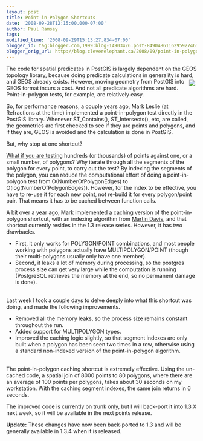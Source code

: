 ```yaml
---
layout: post
title: Point-in-Polygon Shortcuts
date: '2008-09-28T12:15:00.000-07:00'
author: Paul Ramsey
tags: 
modified_time: '2008-09-29T15:13:27.834-07:00'
blogger_id: tag:blogger.com,1999:blog-14903426.post-8490486116295927461
blogger_orig_url: http://blog.cleverelephant.ca/2008/09/point-in-polygon-shortcuts.html
---
```


The code for spatial predicates in PostGIS is largely dependent on the GEOS topology library, because doing predicate calculations in generality is hard, and GEOS already exists.  <img src="http://www.spatialanalysisonline.com/output/images/image232.jpg" style="float:right; padding:4px;" />However, moving geometry from PostGIS into GEOS format incurs a cost.  And not all predicate algorithms are hard.  Point-in-polygon tests, for example, are relatively easy.

So, for performance reasons, a couple years ago, Mark Leslie (at Refractions at the time) implemented a point-in-polygon test directly in the PostGIS library.  Whenever ST_Contains(), ST_Intersects(), etc, are called, the geometries are first checked to see if they are points and polygons, and if they are, GEOS is avoided and the calculation is done in PostGIS.

But, why stop at one shortcut?

[What if you are testing](http://blog.cleverelephant.ca/2007/06/performance-and-contains.html) hundreds (or thousands) of points against one, or a small number, of polygons? Why iterate through all the segments of the polygon for every point, to carry out the test? By indexing the segments of the polygon, you can reduce the computational effort of doing a point-in-polygon test from O(NumberOfPolygonEdges) to O(log(NumberOfPolygonEdges)). However, for the index to be effective, you have to re-use it for each new point, not re-build it for every polygon/point pair. That means it has to be cached between function calls.

A bit over a year ago, Mark implemented a caching version of the point-in-polygon shortcut, with an indexing algorithm from [Martin Davis](http://lin-ear-th-inking.blogspot.com/), and that shortcut currently resides in the 1.3 release series. However, it has two drawbacks. 

<ul><li>First, it only works for POLYGON/POINT combinations, and most people working with polygons actually have MULTIPOLYGON/POINT (though their multi-polygons usually only have one member).</li><li>Second, it leaks a lot of memory during processing, so the postgres process size can get very large while the computation is running (PostgreSQL retrieves the memory at the end, so no permanent damage is done).</li></ul><br />Last week I took a couple days to delve deeply into what this shortcut was doing, and made the following improvements.

<ul><li>Removed all the memory leaks, so the process size remains constant throughout the run.</li><li>Added support for MULTIPOLYGON types.</li><li>Improved the caching logic slightly, so that segment indexes are only built when a polygon has been seen two times in a row, otherwise using a standard non-indexed version of the point-in-polygon algorithm.</li></ul><br />The point-in-polygon caching shortcut is extremely effective. Using the un-cached code, a spatial join of 8000 points to 80 polygons, where there are an average of 100 points per polygons, takes about 30 seconds on my workstation. With the caching segment indexes, the same join returns in 6 seconds.

The improved code is currently on trunk only, but I will back-port it into 1.3.X next week, so it will be available in the next points release.

**Update:** These changes have now been back-ported to 1.3 and will be generally available in 1.3.4 when it is released.

